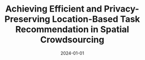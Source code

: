 ---
title: "Achieving Efficient and Privacy-Preserving Location-Based Task Recommendation in Spatial Crowdsourcing"
authors:
- Fuyuan Song
- Jinwen Liang
- Chuan Zhang
- Zhangjie Fu
- Zheng Qin
- Song Guo


date: "2024-01-01"
# doi: "10.1109/TNSE.2022.3141728"

# Publication type.
# 1 = Conference paper; 2 = Journal article;
# 3 = Preprint Paper; 4 = Report; 5 = Book; 6 = Book section;
# 7 = Thesis; 8 = Patent
publication_types: ["2"]

# Publication name and optional abbreviated publication name.
publication: IEEE Transactions on Dependable and Secure Computing (TDSC) (CCF-A)
# publication_short: "TNSE (JCR-Q1)"

url_pdf: https://ieeexplore.ieee.org/document/10356756
# url_code: ''
# url_dataset: ''
# url_poster: ''
# url_project: ''
# url_slides: ''
# url_video: ''

---